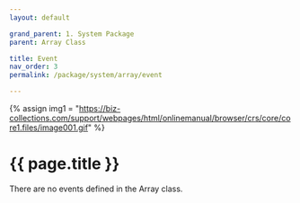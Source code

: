 ```yaml
---
layout: default

grand_parent: 1. System Package
parent: Array Class

title: Event
nav_order: 3
permalink: /package/system/array/event

---
```

{% assign img1 = "https://biz-collections.com/support/webpages/html/onlinemanual/browser/crs/core/core1.files/image001.gif" %}


# {{ page.title }}

There are no events defined in the Array class.